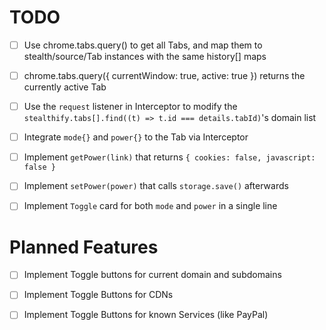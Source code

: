 
# TODO

- [ ] Use chrome.tabs.query() to get all Tabs, and map them to stealth/source/Tab instances with the same history[] maps
- [ ] chrome.tabs.query({ currentWindow: true, active: true }) returns the currently active Tab
- [ ] Use the `request` listener in Interceptor to modify the `stealthify.tabs[].find((t) => t.id === details.tabId)`'s domain list
- [ ] Integrate `mode{}` and `power{}` to the Tab via Interceptor
- [ ] Implement `getPower(link)` that returns `{ cookies: false, javascript: false }`
- [ ] Implement `setPower(power)` that calls `storage.save()` afterwards

- [ ] Implement `Toggle` card for both `mode` and `power` in a single line


# Planned Features

- [ ] Implement Toggle buttons for current domain and subdomains
- [ ] Implement Toggle Buttons for CDNs
- [ ] Implement Toggle Buttons for known Services (like PayPal)

